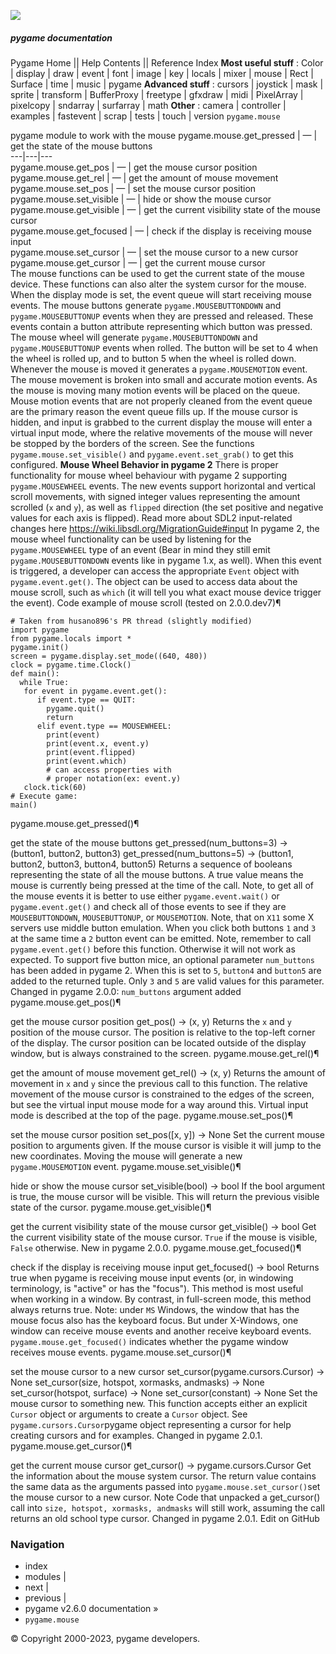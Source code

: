 ![](https://www.pygame.org/docs/_static/pygame_tiny.png)
##### pygame documentation
Pygame Home || Help Contents || Reference Index
**Most useful stuff** : Color | display | draw | event | font | image | key | locals | mixer | mouse | Rect | Surface | time | music | pygame
**Advanced stuff** : cursors | joystick | mask | sprite | transform | BufferProxy | freetype | gfxdraw | midi | PixelArray | pixelcopy | sndarray | surfarray | math
**Other** : camera | controller | examples | fastevent | scrap | tests | touch | version
`pygame.mouse`
    
pygame module to work with the mouse
pygame.mouse.get_pressed | — | get the state of the mouse buttons  
---|---|---  
pygame.mouse.get_pos | — | get the mouse cursor position  
pygame.mouse.get_rel | — | get the amount of mouse movement  
pygame.mouse.set_pos | — | set the mouse cursor position  
pygame.mouse.set_visible | — | hide or show the mouse cursor  
pygame.mouse.get_visible | — | get the current visibility state of the mouse cursor  
pygame.mouse.get_focused | — | check if the display is receiving mouse input  
pygame.mouse.set_cursor | — | set the mouse cursor to a new cursor  
pygame.mouse.get_cursor | — | get the current mouse cursor  
The mouse functions can be used to get the current state of the mouse device. These functions can also alter the system cursor for the mouse.
When the display mode is set, the event queue will start receiving mouse events. The mouse buttons generate `pygame.MOUSEBUTTONDOWN` and `pygame.MOUSEBUTTONUP` events when they are pressed and released. These events contain a button attribute representing which button was pressed. The mouse wheel will generate `pygame.MOUSEBUTTONDOWN` and `pygame.MOUSEBUTTONUP` events when rolled. The button will be set to 4 when the wheel is rolled up, and to button 5 when the wheel is rolled down. Whenever the mouse is moved it generates a `pygame.MOUSEMOTION` event. The mouse movement is broken into small and accurate motion events. As the mouse is moving many motion events will be placed on the queue. Mouse motion events that are not properly cleaned from the event queue are the primary reason the event queue fills up.
If the mouse cursor is hidden, and input is grabbed to the current display the mouse will enter a virtual input mode, where the relative movements of the mouse will never be stopped by the borders of the screen. See the functions `pygame.mouse.set_visible()` and `pygame.event.set_grab()` to get this configured.
**Mouse Wheel Behavior in pygame 2**
There is proper functionality for mouse wheel behaviour with pygame 2 supporting `pygame.MOUSEWHEEL` events. The new events support horizontal and vertical scroll movements, with signed integer values representing the amount scrolled (`x` and `y`), as well as `flipped` direction (the set positive and negative values for each axis is flipped). Read more about SDL2 input-related changes here https://wiki.libsdl.org/MigrationGuide#input
In pygame 2, the mouse wheel functionality can be used by listening for the `pygame.MOUSEWHEEL` type of an event (Bear in mind they still emit `pygame.MOUSEBUTTONDOWN` events like in pygame 1.x, as well). When this event is triggered, a developer can access the appropriate `Event` object with `pygame.event.get()`. The object can be used to access data about the mouse scroll, such as `which` (it will tell you what exact mouse device trigger the event).
Code example of mouse scroll (tested on 2.0.0.dev7)¶
```
# Taken from husano896's PR thread (slightly modified)
import pygame
from pygame.locals import *
pygame.init()
screen = pygame.display.set_mode((640, 480))
clock = pygame.time.Clock()
def main():
  while True:
   for event in pygame.event.get():
      if event.type == QUIT:
        pygame.quit()
        return
      elif event.type == MOUSEWHEEL:
        print(event)
        print(event.x, event.y)
        print(event.flipped)
        print(event.which)
        # can access properties with
        # proper notation(ex: event.y)
   clock.tick(60)
# Execute game:
main()

```

pygame.mouse.get_pressed()¶
    
get the state of the mouse buttons
get_pressed(num_buttons=3) -> (button1, button2, button3)
get_pressed(num_buttons=5) -> (button1, button2, button3, button4, button5)
Returns a sequence of booleans representing the state of all the mouse buttons. A true value means the mouse is currently being pressed at the time of the call.
Note, to get all of the mouse events it is better to use either `pygame.event.wait()` or `pygame.event.get()` and check all of those events to see if they are `MOUSEBUTTONDOWN`, `MOUSEBUTTONUP`, or `MOUSEMOTION`.
Note, that on `X11` some X servers use middle button emulation. When you click both buttons `1` and `3` at the same time a `2` button event can be emitted.
Note, remember to call `pygame.event.get()` before this function. Otherwise it will not work as expected.
To support five button mice, an optional parameter `num_buttons` has been added in pygame 2. When this is set to `5`, `button4` and `button5` are added to the returned tuple. Only `3` and `5` are valid values for this parameter.
Changed in pygame 2.0.0: `num_buttons` argument added
pygame.mouse.get_pos()¶
    
get the mouse cursor position
get_pos() -> (x, y)
Returns the `x` and `y` position of the mouse cursor. The position is relative to the top-left corner of the display. The cursor position can be located outside of the display window, but is always constrained to the screen.
pygame.mouse.get_rel()¶
    
get the amount of mouse movement
get_rel() -> (x, y)
Returns the amount of movement in `x` and `y` since the previous call to this function. The relative movement of the mouse cursor is constrained to the edges of the screen, but see the virtual input mouse mode for a way around this. Virtual input mode is described at the top of the page.
pygame.mouse.set_pos()¶
    
set the mouse cursor position
set_pos([x, y]) -> None
Set the current mouse position to arguments given. If the mouse cursor is visible it will jump to the new coordinates. Moving the mouse will generate a new `pygame.MOUSEMOTION` event.
pygame.mouse.set_visible()¶
    
hide or show the mouse cursor
set_visible(bool) -> bool
If the bool argument is true, the mouse cursor will be visible. This will return the previous visible state of the cursor.
pygame.mouse.get_visible()¶
    
get the current visibility state of the mouse cursor
get_visible() -> bool
Get the current visibility state of the mouse cursor. `True` if the mouse is visible, `False` otherwise.
New in pygame 2.0.0.
pygame.mouse.get_focused()¶
    
check if the display is receiving mouse input
get_focused() -> bool
Returns true when pygame is receiving mouse input events (or, in windowing terminology, is "active" or has the "focus").
This method is most useful when working in a window. By contrast, in full-screen mode, this method always returns true.
Note: under `MS` Windows, the window that has the mouse focus also has the keyboard focus. But under X-Windows, one window can receive mouse events and another receive keyboard events. `pygame.mouse.get_focused()` indicates whether the pygame window receives mouse events.
pygame.mouse.set_cursor()¶
    
set the mouse cursor to a new cursor
set_cursor(pygame.cursors.Cursor) -> None
set_cursor(size, hotspot, xormasks, andmasks) -> None
set_cursor(hotspot, surface) -> None
set_cursor(constant) -> None
Set the mouse cursor to something new. This function accepts either an explicit `Cursor` object or arguments to create a `Cursor` object.
See `pygame.cursors.Cursor`pygame object representing a cursor for help creating cursors and for examples.
Changed in pygame 2.0.1.
pygame.mouse.get_cursor()¶
    
get the current mouse cursor
get_cursor() -> pygame.cursors.Cursor
Get the information about the mouse system cursor. The return value contains the same data as the arguments passed into `pygame.mouse.set_cursor()`set the mouse cursor to a new cursor.
Note
Code that unpacked a get_cursor() call into `size, hotspot, xormasks, andmasks` will still work, assuming the call returns an old school type cursor.
Changed in pygame 2.0.1.
Edit on GitHub
### Navigation
  * index
  * modules |
  * next |
  * previous |
  * pygame v2.6.0 documentation »
  * `pygame.mouse`


© Copyright 2000-2023, pygame developers. 
